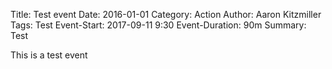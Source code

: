 Title: Test event
Date: 2016-01-01
Category: Action
Author: Aaron Kitzmiller
Tags: Test
Event-Start: 2017-09-11 9:30
Event-Duration: 90m
Summary: Test

This is a test event
